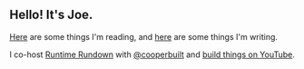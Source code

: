 ## Hello! It's Joe.

[Here](https://helloitsjoe.github.io/newsletter-links/joe) are some things I'm
reading, and [here](https://helloitsjoe.github.io/blog) are some things I'm
writing.

I co-host [Runtime Rundown](https://runtimerundown.com) with [@cooperbuilt](https://github.com/cooperbuilt) and [build things on YouTube](https://www.youtube.com/channel/UCmoQaM-x1zBKCUUPS5e6fCA).
